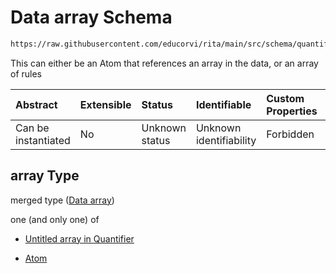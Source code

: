 # Data array Schema

```txt
https://raw.githubusercontent.com/educorvi/rita/main/src/schema/quantifier.json#/properties/array
```

This can either be an Atom that references an array in the data, or an array of rules

| Abstract            | Extensible | Status         | Identifiable            | Custom Properties | Additional Properties | Access Restrictions | Defined In                                                                   |
| :------------------ | :--------- | :------------- | :---------------------- | :---------------- | :-------------------- | :------------------ | :--------------------------------------------------------------------------- |
| Can be instantiated | No         | Unknown status | Unknown identifiability | Forbidden         | Allowed               | none                | [quantifier.json\*](../../src/schema/quantifier.json 'open original schema') |

## array Type

merged type ([Data array](quantifier-properties-data-array.md))

one (and only one) of

-   [Untitled array in Quantifier](quantifier-properties-data-array-oneof-0.md 'check type definition')

-   [Atom](atom.md 'check type definition')
